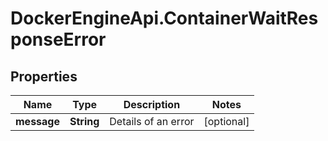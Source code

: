 # DockerEngineApi.ContainerWaitResponseError

## Properties

Name | Type | Description | Notes
------------ | ------------- | ------------- | -------------
**message** | **String** | Details of an error | [optional] 


